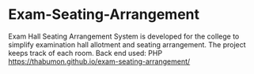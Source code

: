 # Exam-Seating-Arrangement
Exam Hall Seating Arrangement System is developed for the college to simplify examination hall allotment and seating arrangement. The project keeps track of each room. 
Back end used: PHP
https://thabumon.github.io/exam-seating-arrangement/
